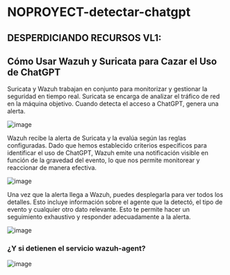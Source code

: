 # NOPROYECT-detectar-chatgpt

## DESPERDICIANDO RECURSOS VL1:
## Cómo Usar Wazuh y Suricata para Cazar el Uso de ChatGPT

Suricata y Wazuh trabajan en conjunto para monitorizar y gestionar la seguridad en tiempo real. Suricata se encarga de analizar el tráfico de red en la máquina objetivo. Cuando detecta el acceso a ChatGPT, genera una alerta.

![image](https://github.com/user-attachments/assets/f466bd1b-1110-4c93-9550-7096031b560e)


Wazuh recibe la alerta de Suricata y la evalúa según las reglas configuradas. Dado que hemos establecido criterios específicos para identificar el uso de ChatGPT, Wazuh emite una notificación visible en función de la gravedad del evento, lo que nos permite monitorear y reaccionar de manera efectiva.

![image](https://github.com/user-attachments/assets/865601f4-ad3f-4a52-bc78-36652484b058)

Una vez que la alerta llega a Wazuh, puedes desplegarla para ver todos los detalles. Esto incluye información sobre el agente que la detectó, el tipo de evento y cualquier otro dato relevante. Esto te permite hacer un seguimiento exhaustivo y responder adecuadamente a la alerta.

![image](https://github.com/user-attachments/assets/d22ae43d-b899-4571-bfa4-ec95942167db)

### ¿Y si detienen el servicio wazuh-agent?

![image](https://github.com/user-attachments/assets/2f3a2316-fbf3-4577-8ca4-36477ad648f3)



